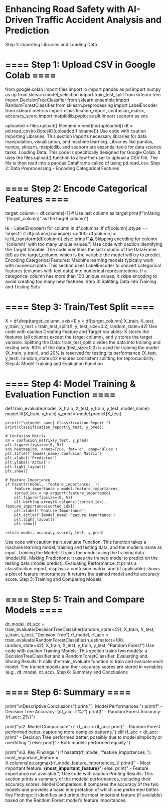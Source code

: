 # Enhancing Road Safety with AI-Driven Traffic Accident Analysis and Prediction
Step 1: Importing Libraries and Loading Data
# ==== Step 1: Upload CSV in Google Colab ====
from google.colab import files
import io
import pandas as pd
import numpy as np
from sklearn.model_selection import train_test_split
from sklearn.tree import DecisionTreeClassifier
from sklearn.ensemble import RandomForestClassifier
from sklearn.preprocessing import LabelEncoder
from sklearn.metrics import classification_report, confusion_matrix, accuracy_score
import matplotlib.pyplot as plt
import seaborn as sns

uploaded = files.upload()
filename = next(iter(uploaded))
df = pd.read_csv(io.BytesIO(uploaded[filename]))
Use code with caution
Importing Libraries: This section imports necessary libraries for data manipulation, visualization, and machine learning. Libraries like pandas, numpy, sklearn, matplotlib, and seaborn are essential tools for data science tasks.
Loading Data: This code is specifically designed for Google Colab. It uses the files.upload() function to allow the user to upload a CSV file. The file is then read into a pandas DataFrame called df using pd.read_csv.
Step 2: Data Preprocessing - Encoding Categorical Features
# ==== Step 2: Encode Categorical Features ====
target_column = df.columns[-1]  # Use last column as target
print(f"\nUsing '{target_column}' as the target column")

le = LabelEncoder()
for column in df.columns:
    if df[column].dtype == 'object':
        if df[column].nunique() <= 100:
            df[column] = le.fit_transform(df[column])
        else:
            print(f"⚠️ Skipping encoding for column '{column}' with too many unique values.")
Use code with caution
Identifying the Target Variable: The code identifies the last column of the DataFrame (df) as the target_column, which is the variable the model will try to predict.
Encoding Categorical Features: Machine learning models typically work with numerical data. This section uses LabelEncoder to convert categorical features (columns with text data) into numerical representations. If a categorical column has more than 100 unique values, it skips encoding to avoid creating too many new features.
Step 3: Splitting Data into Training and Testing Sets
# ==== Step 3: Train/Test Split ====
X = df.drop(target_column, axis=1)
y = df[target_column]
X_train, X_test, y_train, y_test = train_test_split(X, y, test_size=0.2, random_state=42)
Use code with caution
Creating Feature and Target Variables: X stores the features (all columns except the target column), and y stores the target variable.
Splitting the Data: train_test_split divides the data into training and testing sets. 80% of the data (test_size=0.2) is used for training the model (X_train, y_train), and 20% is reserved for testing its performance (X_test, y_test). random_state=42 ensures consistent splitting for reproducibility.
Step 4: Model Training and Evaluation Function
# ==== Step 4: Model Training & Evaluation Function ====
def train_evaluate(model, X_train, X_test, y_train, y_test, model_name):
    model.fit(X_train, y_train)
    y_pred = model.predict(X_test)

    print(f"\n{model_name} Classification Report:")
    print(classification_report(y_test, y_pred))

    # Confusion Matrix
    cm = confusion_matrix(y_test, y_pred)
    plt.figure(figsize=(6, 5))
    sns.heatmap(cm, annot=True, fmt='d', cmap='Blues')
    plt.title(f'{model_name} Confusion Matrix')
    plt.xlabel('Predicted')
    plt.ylabel('Actual')
    plt.tight_layout()
    plt.show()

    # Feature Importance
    if hasattr(model, 'feature_importances_'):
        feature_importance = model.feature_importances_
        sorted_idx = np.argsort(feature_importance)
        plt.figure(figsize=(8, 5))
        plt.barh(np.array(X.columns)[sorted_idx], feature_importance[sorted_idx])
        plt.xlabel('Feature Importance')
        plt.title(f'{model_name} Feature Importance')
        plt.tight_layout()
        plt.show()

    return model, accuracy_score(y_test, y_pred)
Use code with caution
train_evaluate Function: This function takes a machine learning model, training and testing data, and the model's name as input.
Training the Model: It trains the model using the training data (model.fit).
Making Predictions: It uses the trained model to predict on the testing data (model.predict).
Evaluating Performance: It prints a classification report, displays a confusion matrix, and (if applicable) shows a plot of feature importances. It returns the trained model and its accuracy score.
Step 5: Training and Comparing Models
# ==== Step 5: Train and Compare Models ====
dt_model, dt_acc = train_evaluate(DecisionTreeClassifier(random_state=42), X_train, X_test, y_train, y_test, "Decision Tree")
rf_model, rf_acc = train_evaluate(RandomForestClassifier(n_estimators=100, random_state=42), X_train, X_test, y_train, y_test, "Random Forest")
Use code with caution
Training Models: This section trains two models: a DecisionTreeClassifier and a RandomForestClassifier.
Evaluating and Storing Results: It calls the train_evaluate function to train and evaluate each model. The trained models and their accuracy scores are stored in variables (e.g., dt_model, dt_acc).
Step 6: Summary and Conclusions
# ==== Step 6: Summary ====
print("\nDescriptive Conclusions")
print("1. Model Performances:")
print(f"   - Decision Tree Accuracy: {dt_acc:.2%}")
print(f"   - Random Forest Accuracy: {rf_acc:.2%}")

print("\n2. Model Comparison:")
if rf_acc > dt_acc:
    print("   - Random Forest performed better, capturing more complex patterns.")
elif rf_acc < dt_acc:
    print("   - Decision Tree performed better, possibly due to model simplicity or overfitting.")
else:
    print("   - Both models performed equally.")

print("\n3. Key Findings:")
if hasattr(rf_model, 'feature_importances_'):
    most_important_feature = X.columns[np.argmax(rf_model.feature_importances_)]
    print(f"   - Most important feature: **{most_important_feature}**")
else:
    print("   - Feature importance not available.")
Use code with caution
Printing Results: This section prints a summary of the models' performances, including their accuracy scores.
Model Comparison: It compares the accuracy of the two models and provides a basic interpretation of which one performed better.
Key Findings: It identifies and prints the most important feature (if available) based on the Random Forest model's feature importances.

